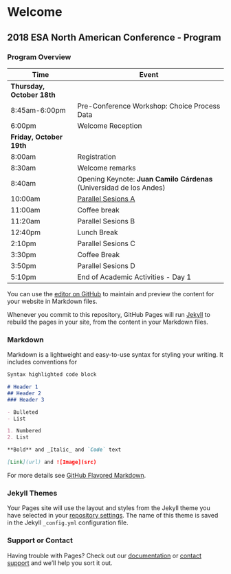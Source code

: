 # Welcome

## 2018 ESA North American Conference - Program

### Program Overview

Time | Event
-----|------
**Thursday, October 18th** |
8:45am-6:00pm | Pre-Conference Workshop: Choice Process Data
6:00pm | Welcome Reception
**Friday, October 19th** |
8:00am | Registration
8:30am | Welcome remarks
8:40am | Opening Keynote: **Juan Camilo Cárdenas** (Universidad de los Andes) 
10:00am | [Parallel Sesions A](rebelbogota.github.io/SessionA.md)
11:00am | Coffee break
11:20am | Parallel Sesions B
12:40pm | Lunch Break
2:10pm | Parallel Sesions C
3:30pm | Coffee Break
3:50pm | Parallel Sesions D
5:10pm | End of Academic Activities - Day 1



You can use the [editor on GitHub](https://github.com/rebelbogota/rebelbogota.github.io/edit/master/README.md) to maintain and preview the content for your website in Markdown files.

Whenever you commit to this repository, GitHub Pages will run [Jekyll](https://jekyllrb.com/) to rebuild the pages in your site, from the content in your Markdown files.

### Markdown

Markdown is a lightweight and easy-to-use syntax for styling your writing. It includes conventions for

```markdown
Syntax highlighted code block

# Header 1
## Header 2
### Header 3

- Bulleted
- List

1. Numbered
2. List

**Bold** and _Italic_ and `Code` text

[Link](url) and ![Image](src)
```

For more details see [GitHub Flavored Markdown](https://guides.github.com/features/mastering-markdown/).

### Jekyll Themes

Your Pages site will use the layout and styles from the Jekyll theme you have selected in your [repository settings](https://github.com/rebelbogota/rebelbogota.github.io/settings). The name of this theme is saved in the Jekyll `_config.yml` configuration file.

### Support or Contact

Having trouble with Pages? Check out our [documentation](https://help.github.com/categories/github-pages-basics/) or [contact support](https://github.com/contact) and we’ll help you sort it out.
